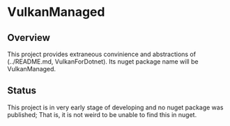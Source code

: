 ﻿VulkanManaged
================

Overview
--------
This project provides extraneous convinience and abstractions of (../README.md, VulkanForDotnet).
Its nuget package name will be VulkanManaged.

Status
------
This project is in very early stage of developing and no nuget package was published;
That is, it is not weird to be unable to find this in nuget.